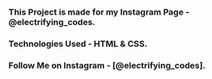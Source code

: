 ### This Project is made for my Instagram Page - @electrifying_codes.

### Technologies Used - HTML & CSS.

### Follow Me on Instagram - [@electrifying_codes].

[instagram]: https://www.instagram.com/electrifying_codes
